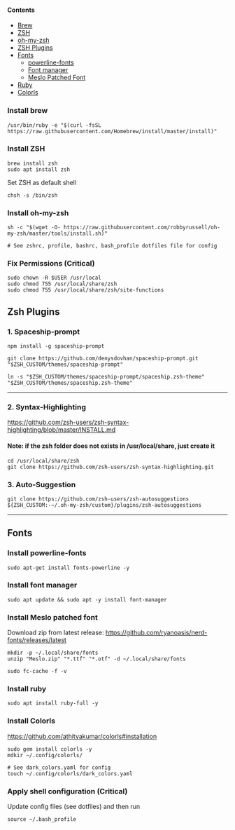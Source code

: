 #### Contents

- [Brew](#install-brew)
- [ZSH](#install-zsh)
- [oh-my-zsh](#install-oh-my-zsh)
- [ZSH Plugins](#zsh-plugins)
- [Fonts](#fonts)
  - [powerline-fonts](#install-powerline-fonts)
  - [Font manager](#install-font-manager)
  - [Meslo Patched Font](#install-meslo-patched-font)
- [Ruby](#install-ruby)
- [Colorls](#install-colorls)

### Install brew

```
/usr/bin/ruby -e "$(curl -fsSL https://raw.githubusercontent.com/Homebrew/install/master/install)"
```

### Install ZSH

```
brew install zsh
sudo apt install zsh
```

Set ZSH as default shell

```
chsh -s /bin/zsh
```

### Install oh-my-zsh

```
sh -c "$(wget -O- https://raw.githubusercontent.com/robbyrussell/oh-my-zsh/master/tools/install.sh)"
```

`# See zshrc, profile, bashrc, bash_profile dotfiles file for config`

### Fix Permissions (Critical)

```
sudo chown -R $USER /usr/local
sudo chmod 755 /usr/local/share/zsh
sudo chmod 755 /usr/local/share/zsh/site-functions
```

## Zsh Plugins

### 1. Spaceship-prompt

```
npm install -g spaceship-prompt

git clone https://github.com/denysdovhan/spaceship-prompt.git "$ZSH_CUSTOM/themes/spaceship-prompt"

ln -s "$ZSH_CUSTOM/themes/spaceship-prompt/spaceship.zsh-theme" "$ZSH_CUSTOM/themes/spaceship.zsh-theme"
```

<!--
OR

### Pure-prompt (Not so good with icons)

```
npm install -g pure-prompt

git clone https://github.com/sindresorhus/pure.git "$ZSH_CUSTOM/themes/pure-prompt"

ln -s "$ZSH_CUSTOM/themes/pure-prompt/pure.zsh" "$HOME/.zfunctions/prompt_pure_setup"
ln -s "$ZSH_CUSTOM/themes/pure-prompt/async.zsh" "$HOME/.zfunctions/async"

``` -->

<hr />

### 2. Syntax-Highlighting

https://github.com/zsh-users/zsh-syntax-highlighting/blob/master/INSTALL.md

#### Note: if the zsh folder does not exists in /usr/local/share, just create it

```
cd /usr/local/share/zsh
git clone https://github.com/zsh-users/zsh-syntax-highlighting.git
```

### 3. Auto-Suggestion

```
git clone https://github.com/zsh-users/zsh-autosuggestions ${ZSH_CUSTOM:-~/.oh-my-zsh/custom}/plugins/zsh-autosuggestions
```

<hr />

## Fonts

### Install powerline-fonts

```
sudo apt-get install fonts-powerline -y
```

### Install font manager

```
sudo apt update && sudo apt -y install font-manager
```

### Install Meslo patched font

Download zip from latest release:
https://github.com/ryanoasis/nerd-fonts/releases/latest

```
mkdir -p ~/.local/share/fonts
unzip "Meslo.zip" "*.ttf" "*.otf" -d ~/.local/share/fonts

sudo fc-cache -f -v
```

### Install ruby

```
sudo apt install ruby-full -y
```

### Install Colorls

https://github.com/athityakumar/colorls#installation

```
sudo gem install colorls -y
mdkir ~/.config/colorls/

# See dark_colors.yaml for config
touch ~/.config/colorls/dark_colors.yaml
```

### Apply shell configuration (Critical)

Update config files (see dotfiles) and then run

```
source ~/.bash_profile
```
